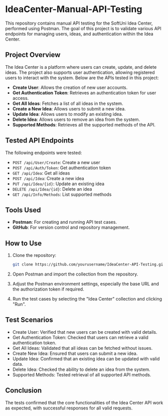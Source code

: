 # IdeaCenter-Manual-API-Testing
This repository contains manual API testing for the SoftUni Idea Center, performed using Postman. The goal of this project is to validate various API endpoints for managing users, ideas, and authentication within the Idea Center.

## Project Overview

The Idea Center is a platform where users can create, update, and delete ideas. The project also supports user authentication, allowing registered users to interact with the system. Below are the APIs tested in this project:

- **Create User**: Allows the creation of new user accounts.
- **Get Authentication Token**: Retrieves an authentication token for user access.
- **Get All Ideas**: Fetches a list of all ideas in the system.
- **Create a New Idea**: Allows users to submit a new idea.
- **Update Idea**: Allows users to modify an existing idea.
- **Delete Idea**: Allows users to remove an idea from the system.
- **Supported Methods**: Retrieves all the supported methods of the API.

## Tested API Endpoints

The following endpoints were tested:
- `POST /api/User/Create`: Create a new user
- `POST /api/Auth/Token`: Get authentication token
- `GET /api/Idea`: Get all ideas
- `POST /api/Idea`: Create a new idea
- `PUT /api/Idea/{id}`: Update an existing idea
- `DELETE /api/Idea/{id}`: Delete an idea
- `GET /api/Info/Methods`: List supported methods

## Tools Used

- **Postman**: For creating and running API test cases.
- **GitHub**: For version control and repository management.

## How to Use

1. Clone the repository:
   ```bash
   git clone https://github.com/yourusername/IdeaCenter-API-Testing.git

2. Open Postman and import the collection from the repository.

3. Adjust the Postman environment settings, especially the base URL and the authorization token if required.

4. Run the test cases by selecting the "Idea Center" collection and clicking "Run".

## Test Scenarios
- Create User: Verified that new users can be created with valid details.
- Get Authentication Token: Checked that users can retrieve a valid authentication token.
- Get All Ideas: Validated that all ideas can be fetched without issues.
- Create New Idea: Ensured that users can submit a new idea.
- Update Idea: Confirmed that an existing idea can be updated with valid data.
- Delete Idea: Checked the ability to delete an idea from the system.
- Supported Methods: Tested retrieval of all supported API methods.
  
## Conclusion
The tests confirmed that the core functionalities of the Idea Center API work as expected, with successful responses for all valid requests.

